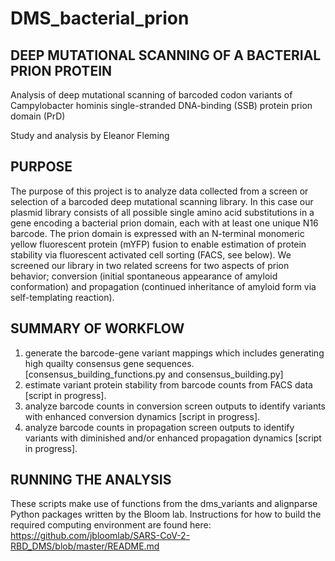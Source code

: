# DMS_bacterial_prion

## DEEP MUTATIONAL SCANNING OF A BACTERIAL PRION PROTEIN

Analysis of deep mutational scanning of barcoded codon variants of Campylobacter hominis single-stranded DNA-binding (SSB) protein prion domain (PrD)

Study and analysis by Eleanor Fleming

## PURPOSE
The purpose of this project is to analyze data collected from a screen or selection of a barcoded deep mutational scanning library. In this case our plasmid library consists of all possible
single amino acid substitutions in a gene encoding a bacterial prion domain, each with at least one unique N16 barcode. The prion domain is expressed with an N-terminal monomeric yellow fluorescent protein (mYFP) fusion to enable estimation of protein stability via fluorescent activated cell sorting (FACS, see below). We screened our library in two related screens for two aspects of prion behavior; conversion (initial spontaneous appearance of amyloid conformation) and propagation (continued inheritance of amyloid form via self-templating reaction). 

## SUMMARY OF WORKFLOW
1) generate the barcode-gene variant mappings which includes generating high quailty consensus gene sequences. [consensus_building_functions.py and consensus_building.py]
2) estimate variant protein stability from barcode counts from FACS data [script in progress].
3) analyze barcode counts in conversion screen outputs to identify variants with enhanced conversion dynamics [script in progress].
4) analyze barcode counts in propagation screen outputs to identify variants with diminished and/or enhanced propagation dynamics [script in progress].

## RUNNING THE ANALYSIS
These scripts make use of functions from the dms_variants and alignparse Python packages written by the Bloom lab. Instructions for how to build the required computing environment are found here: https://github.com/jbloomlab/SARS-CoV-2-RBD_DMS/blob/master/README.md 
